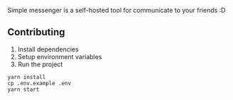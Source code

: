 Simple messenger is a self-hosted tool for communicate to your friends :D

## Contributing
1. Install dependencies
2. Setup environment variables
3. Run the project

```console
yarn install
cp .env.example .env
yarn start
```
